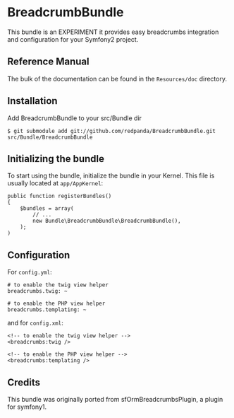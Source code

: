 BreadcrumbBundle
================

This bundle is an EXPERIMENT it provides easy breadcrumbs integration and configuration for your Symfony2 project.

## Reference Manual

The bulk of the documentation can be found in the `Resources/doc` directory.

## Installation

Add BreadcrumbBundle to your src/Bundle dir

    $ git submodule add git://github.com/redpanda/BreadcrumbBundle.git src/Bundle/BreadcrumbBundle
    
## Initializing the bundle

To start using the bundle, initialize the bundle in your Kernel. This
file is usually located at `app/AppKernel`:

    public function registerBundles()
    {
        $bundles = array(
            // ...
            new Bundle\BreadcrumbBundle\BreadcrumbBundle(),
        );
    )

## Configuration

For `config.yml`:

    # to enable the twig view helper
    breadcrumbs.twig: ~

    # to enable the PHP view helper
    breadcrumbs.templating: ~

and for `config.xml`:

    <!-- to enable the twig view helper -->
    <breadcrumbs:twig />

    <!-- to enable the PHP view helper -->
    <breadcrumbs:templating />
    
## Credits

This bundle was originally ported from sfOrmBreadcrumbsPlugin, a plugin for symfony1.
